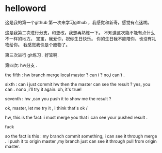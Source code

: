 # helloword

这是我的第一个github
第一次来学习github ，我感觉和新奇，感觉有点迷糊。


这是我第二次进行分支，和更改，我想再熟练一下。
不知道这次能不能有点什么不一样的地方。
宝宝，我爱你，祝你生日快乐。
你的生日我不能陪你，也没有礼物给你。
我感觉我快是个废物了。

第三次进行 git练习 . 好笨啊.

第四次: hw分支 .

the fifth : hw branch merge local master ? can i ? no,i can't .

sixth : can i just commit hw then the master can see the result  ?
yes, you can . nono ,i'll try it again. oh, it's true!

seventh : hw ,can you push it to show me the result ?

ok, master, let me try it , i think that's ok /

hw, this is the fact: i must merge you that i can see your pushed result  .

fuck

so the fact is this : my branch commit something, i can see it through merge .
i push it to origin master ,my branch just can see it through pull from origin master. 